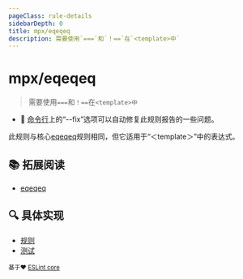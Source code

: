 ```yaml
---
pageClass: rule-details
sidebarDepth: 0
title: mpx/eqeqeq
description: 需要使用`===`和`！==`在`<template>中`
---
```

# mpx/eqeqeq

> 需要使用`===`和`！==`在`<template>中`

- :wrench: [命令行](https://eslint.org/docs/user-guide/command-line-interface#fixing-问题)上的“--fix”选项可以自动修复此规则报告的一些问题。

此规则与核心[eqeqeq]规则相同，但它适用于“＜template＞”中的表达式。

## :books: 拓展阅读

- [eqeqeq]

[eqeqeq]: https://eslint.org/docs/rules/eqeqeq

## :mag: 具体实现

- [规则](https://github.com/mpx-ecology/eslint-plugin-mpx/blob/master/lib/rules/eqeqeq.js)
- [测试](https://github.com/mpx-ecology/eslint-plugin-mpx/blob/master/tests/lib/rules/eqeqeq.js)

<sup>基于❤️ [ESLint core](https://eslint.org/docs/rules/eqeqeq)</sup>
